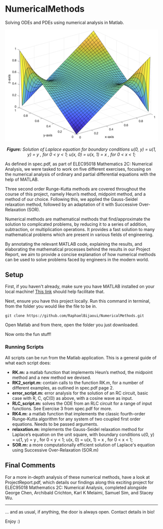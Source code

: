# NumericalMethods
Solving ODEs and PDEs using numerical analysis in Matlab.

<p align="center">
  <img width=550 src="https://github.com/RaphaelBijaoui/images/blob/master/NMrelaxation.png">
</p>
<p align="center">
  <i><b>Figure:</b> Solution of Laplace equation for boundary conditions u(0, y) = u(1, y) = y , for 0 < y < 1; u(x, 0) = u(x, 1) = x , for 0 < x < 1;</i>
</p>

As defined in spec.pdf, as part of ELEC95018 Mathematics 2C: Numerical Analysis, we were tasked to work on five different exercises, focusing on the numerical analysis of ordinary and partial differential equations with the help of MATLAB. 

Three second order Runge-Kutta methods are covered throughout the course of this project, namely Heun’s method, midpoint method, and a method of our choice. Following this, we applied the Gauss-Seidel relaxation method, followed by an adaptation of it with Successive Over-Relaxation (SOR).

Numerical methods are mathematical methods that find/approximate the solution to complicated problems, by reducing it to a series of addition, subtraction, or multiplication operations. It provides a fast solution to many mathematical problems which are present in various fields of engineering.

By annotating the relevant MATLAB code, explaining the results, and elaborating the mathematical processes behind the results in our Project Report, we aim to provide a concise explanation of how numerical methods can be used to solve problems faced by engineers in the modern world.

## Setup
First, if you haven't already, make sure you have MATLAB installed on your local machine! 
<a href="https://www.mathworks.com/downloads/">This link</a> should help facilitate that.

Next, ensure you have this project locally. Run this command in terminal, from the folder you would like the file to be in.
```
git clone https://github.com/RaphaelBijaoui/NumericalMethods.git
```
Open Matlab and from there, open the folder you just downloaded.

Now onto the fun stuff!

### Running Scripts
All scripts can be run from the Matlab application. This is a general guide of what each script does:
- **RK.m:** a matlab function that implements Heun’s method, the midpoint method and a new method we devised.
- **RK2_script.m:** contain calls to the function RK.m, for a number of different examples, as outlined in spec.pdf page 2.
- **error_script.m:** error analysis for the solution of an RC circuit, basic case with R, C, qC(0) as above, with a cosine wave as input.
- **RLC_script.m:** solves the ODE from an RLC circuit for a range of input functions. See Exercise 3 from spec.pdf for more.
- **RK4.m:** a matlab function that implements the classic fourth-order Runge-Kutta algorithm for any system of two coupled first order equations. Needs to be passed arguments.
- **relaxation.m:** implements the Gauss-Seidel relaxation method for Laplace’s equation on the unit square, with boundary conditions u(0, y) = u(1, y) = y , for 0 < y < 1; u(x, 0) = u(x, 1) = x , for 0 < x < 1; 
- **SOR.m:** a more computationally efficient solution of Laplace's equation using Successive Over-Relaxation (SOR.m)

## Final Comments
For a more in-depth analysis of these numerical methods, have a look at ProjectReport.pdf, which details our findings along this exciting project for ELEC95018 Mathematics 2C: Numerical Analysis, completed alongside George Chen, Archibald Crichton, Karl K Melaimi, Samuel Sim, and Stacey Wu. 

----------------------------------------------------------------------------------------------------------------------------

... and as usual, if anything, the door is always open. Contact details in bio!

Enjoy :)
